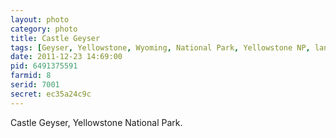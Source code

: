 ```yaml
---
layout: photo
category: photo
title: Castle Geyser
tags: [Geyser, Yellowstone, Wyoming, National Park, Yellowstone NP, landscape, 5D, cycomachead, Michael Ball]
date: 2011-12-23 14:69:00
pid: 6491375591
farmid: 8
serid: 7001
secret: ec35a24c9c
---
```


Castle Geyser, Yellowstone National Park.
